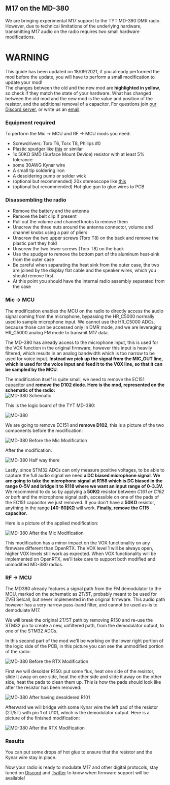 
## M17 on the MD-380

We are bringing experimental M17 support to the TYT MD-380 DMR radio. However, due to technical limitations of the underlying hardware, transmitting M17 audio on the radio requires two small hardware modifications.

# __WARNING__
This guide has been updated on 18/09/2021, if you already performed the mod before the update, you will have to perform a small modification to update your mod! \
The changes between the old and the new mod are **highlighted in yellow**, so check if they match the state of your hardware.
What has changed between the old mod and the new mod is the value and position of the resistor, and the additional removal of a capacitor.
For questions join [our Discord server](https://discord.gg/jZ9t8XTbmd), or write us an [email](https://openrtx.org/#/?id=the-openrtx-project).

### Equipment required
To perform the Mic → MCU and RF → MCU mods you need:
- Screwdrivers: Torx T6, Torx T8, Philips #0
- Plastic spudger like [this](https://it.aliexpress.com/item/32834353313.html) or similar
- 1x 50KΩ SMD (Surface Mount Device) resistor with at least 5% tolerance
- some 30AWG Kynar wire
- A small tip soldering iron
- A desoldering pump or solder wick
- (optional but recommended) 20x stereoscope like [this](https://www.amazon.it/BRESSER-8852000-Stereomicroscopio-Bresser-Junior/dp/B001UJJGV4)
- (optional but recommended) Hot glue gun to glue wires to PCB

### Disassembling the radio
- Remove the battery and the antenna
- Remove the belt clip if present
- Pull out the volume and channel knobs to remove them
- Unscrew the three nuts around the antenna connector, volume and channel knobs using a pair of
  pliers
- Unscrew the two upper screws (Torx T8) on the back and remove the plastic part they hold
- Unscrew the two lower screws (Torx T8) on the back
- Use the spudger to remove the bottom part of the aluminum heat-sink from the outer case
- Be careful when separating the heat sink from the outer case, the two are joined by the display
  flat cable and the speaker wires, which you should remove first.
- At this point you should have the internal radio assembly separated from the case

### Mic → MCU
The modification enables the MCU on the radio to directly access the audio signal coming from the microphone, bypassing the HR_C5000 normally used to sample microphone input.
We cannot use the HR_C5000 ADCs, because those can be accessed only in DMR mode, and we are leveraging HR_C5000 analog FM mode to transmit M17 data.

The MD-380 has already access to the microphone input, this is used for the VOX function in the original firmware, however this input is heavily filtered, which results in an analog bandwidth which is too narrow to be used for voice input.
**Instead we pick up the signal from the MIC_OUT line, which is used for the voice input and feed it to the VOX line, so that it can be sampled by the MCU**.

The modification itself is quite small, we need to remove the EC151 capacitor and **remove the D102 diode.
Here is the mod, represented on the schematic of the radio:** \
![MD-380 Schematic](_media/audio_mod_schematic.svg)

This is the logic board of the TYT MD-380:

![MD-380](_media/md380.jpg)

We are going to remove EC151 and **remove D102**, this is a picture of the two components before the modification:

![MD-380 Before the Mic Modification](_media/md380_mod_before.jpg)

After the modification:

![MD-380 Half way there](_media/md380_mod_after.jpg)

Lastly, since STM32 ADCs can only measure positive voltages, to be able to capture the full audio signal we need **a DC biased microphone signal**.
**We are going to take the microphone signal at R158 which is DC biased in the range 0-5V and bridge it to R118 where we want an input range of 0-3.3V.**
We recommend to do so by applying a **50KΩ** resistor between *C161 or C162 or both* and the microphone signal path, accessible on one of the pads of the EC151 capacitor we just removed.
If you don't have a **50KΩ** resistor, anything in the range **[40-60]KΩ** will work.
**Finally, remove the C115 capacitor.**

Here is a picture of the applied modification:

![MD-380 After the Mic Modification](_media/md380_mod_resistor.jpg)

This modification has a minor impact on the VOX functionality on any firmware different than OpenRTX. The VOX level 1 will be always open, higher VOX levels still work as expected. When VOX functionality will be implemented on OpenRTX, we'll take care to support both modified and unmodified MD-380 radios.

### RF → MCU
The MD380 already features a signal path from the FM demodulator to the MCU, marked on the schematic as 2T/5T, probably meant to be used for ZVEI Selcall, but never implemented in the original firmware.
This audio path however has a very narrow pass-band filter, and cannot be used as-is to demodulate M17.

We will break the original 2T/5T path by removing R150 and re-use the STM32 pin to create a new, unfiltered path, from the demodulator output, to one of the STM32 ADCs.

In this second part of the mod we'll be working on the lower right portion of the logic side of the PCB, in this picture you can see the unmodified portion of the radio:

![MD-380 Before the RTX Modification](_media/md380_rtx_detail_before.jpg)

First we will desolder R150: put some flux, heat one side of the resistor, slide it away on one side, heat the other side and slide it away on the other side, heat the pads to clean them up.
This is how the pads should look like after the resistor has been removed:

![MD-380 After having desoldered R101](_media/md380_rtx_detail_desolder.jpg)

Afterward we will bridge with some Kynar wire the left pad of the resistor (2T/5T) with pin 1 of U101, which is the demodulator output. Here is a picture of the finished modification:

![MD-380 After the RTX Modification](_media/md380_rtx_detail_after.jpg)

### Results

You can put some drops of hot glue to ensure that the resistor and the Kynar wire stay in place.

Now your radio is ready to modulate M17 and other digital protocols, stay tuned on [Discord](https://discord.gg/jZ9t8XTbmd) and [Twitter](https://twitter.com/OpenRtx)
to know when firmware support will be available!
